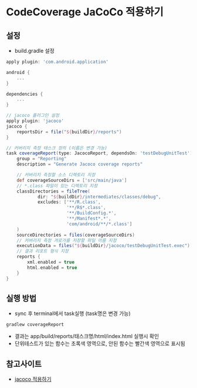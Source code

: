 # CodeCoverage JaCoCo 적용하기

## 설정
* build.gradle 설정
```gradle
apply plugin: 'com.android.application'

android {
    ...
}

dependencies {
    ...
}

// jacoco 플러그인 설정
apply plugin: 'jacoco'
jacoco {
    reportsDir = file("${buildDir}/reports")
}

// 커버리지 측정 태스크 정의 (이름은 변경 가능)
task coverageReport(type: JacocoReport, dependsOn: 'testDebugUnitTest') { // 테스트 수행 후 커버리지 측정 될 수 있도록 depend 적용
    group = "Reporting"
    description = "Generate Jacoco coverage reports"

	// 커버리지 측정할 소스 디렉토리 지정
    def coverageSourceDirs = ['src/main/java'] 
	// *.class 파일이 있는 디렉토리 지정
    classDirectories = fileTree( 
            dir: "${buildDir}/intermediates/classes/debug",
            excludes: ['**/R.class',
                       '**/R$*.class',
                       '**/BuildConfig.*',
                       '**/Manifest*.*',
                       'com/android/**/*.class']
    )
    sourceDirectories = files(coverageSourceDirs)
	// 커버리지 측정 겨로가를 저장할 파일 이름 지정
    executionData = files("${buildDir}/jacoco/testDebugUnitTest.exec")
	// 결과 리포트 형식 지정
    reports {
        xml.enabled = true
        html.enabled = true
    }
}
```

## 실행 방법
* sync 후 terminal에서 task실행 (task명은 변경 가능)
```
gradlew coverageReport
```
* 결과는 app/build/reports/태스크명/html/index.html 실행시 확인
* 단위테스트가 있는 함수는 초록색 영역으로, 안된 함수는 빨간색 영역으로 표시됨

## 참고사이트
 * [jacoco 적용하기](http://kunny.github.io/lecture/quality/2016/02/13/jacoco_unit_test_android/)
